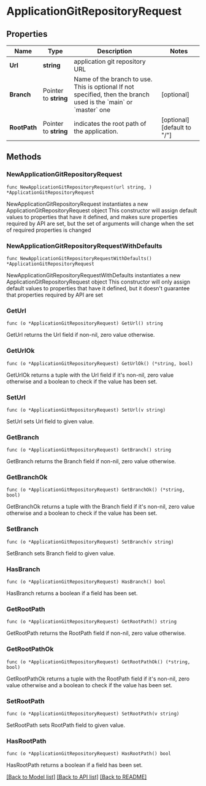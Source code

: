# ApplicationGitRepositoryRequest

## Properties

Name | Type | Description | Notes
------------ | ------------- | ------------- | -------------
**Url** | **string** | application git repository URL | 
**Branch** | Pointer to **string** | Name of the branch to use. This is optional If not specified, then the branch used is the &#x60;main&#x60; or &#x60;master&#x60; one  | [optional] 
**RootPath** | Pointer to **string** | indicates the root path of the application. | [optional] [default to "/"]

## Methods

### NewApplicationGitRepositoryRequest

`func NewApplicationGitRepositoryRequest(url string, ) *ApplicationGitRepositoryRequest`

NewApplicationGitRepositoryRequest instantiates a new ApplicationGitRepositoryRequest object
This constructor will assign default values to properties that have it defined,
and makes sure properties required by API are set, but the set of arguments
will change when the set of required properties is changed

### NewApplicationGitRepositoryRequestWithDefaults

`func NewApplicationGitRepositoryRequestWithDefaults() *ApplicationGitRepositoryRequest`

NewApplicationGitRepositoryRequestWithDefaults instantiates a new ApplicationGitRepositoryRequest object
This constructor will only assign default values to properties that have it defined,
but it doesn't guarantee that properties required by API are set

### GetUrl

`func (o *ApplicationGitRepositoryRequest) GetUrl() string`

GetUrl returns the Url field if non-nil, zero value otherwise.

### GetUrlOk

`func (o *ApplicationGitRepositoryRequest) GetUrlOk() (*string, bool)`

GetUrlOk returns a tuple with the Url field if it's non-nil, zero value otherwise
and a boolean to check if the value has been set.

### SetUrl

`func (o *ApplicationGitRepositoryRequest) SetUrl(v string)`

SetUrl sets Url field to given value.


### GetBranch

`func (o *ApplicationGitRepositoryRequest) GetBranch() string`

GetBranch returns the Branch field if non-nil, zero value otherwise.

### GetBranchOk

`func (o *ApplicationGitRepositoryRequest) GetBranchOk() (*string, bool)`

GetBranchOk returns a tuple with the Branch field if it's non-nil, zero value otherwise
and a boolean to check if the value has been set.

### SetBranch

`func (o *ApplicationGitRepositoryRequest) SetBranch(v string)`

SetBranch sets Branch field to given value.

### HasBranch

`func (o *ApplicationGitRepositoryRequest) HasBranch() bool`

HasBranch returns a boolean if a field has been set.

### GetRootPath

`func (o *ApplicationGitRepositoryRequest) GetRootPath() string`

GetRootPath returns the RootPath field if non-nil, zero value otherwise.

### GetRootPathOk

`func (o *ApplicationGitRepositoryRequest) GetRootPathOk() (*string, bool)`

GetRootPathOk returns a tuple with the RootPath field if it's non-nil, zero value otherwise
and a boolean to check if the value has been set.

### SetRootPath

`func (o *ApplicationGitRepositoryRequest) SetRootPath(v string)`

SetRootPath sets RootPath field to given value.

### HasRootPath

`func (o *ApplicationGitRepositoryRequest) HasRootPath() bool`

HasRootPath returns a boolean if a field has been set.


[[Back to Model list]](../README.md#documentation-for-models) [[Back to API list]](../README.md#documentation-for-api-endpoints) [[Back to README]](../README.md)


